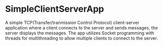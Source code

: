 # SimpleClientServerApp

A simple TCP(Transfer/tranmission Control Protocol) client-server application where a client connects to the server and sends messages, the server displays the messages. The app utilizes Socket programming with threads for multithreading to allow multiple clients to connect to the server. 

